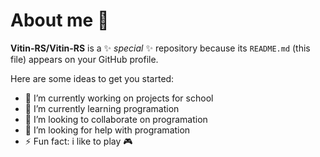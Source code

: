 # About me 👋


**Vitin-RS/Vitin-RS** is a ✨ _special_ ✨ repository because its `README.md` (this file) appears on your GitHub profile.

Here are some ideas to get you started:

- 🔭 I’m currently working on projects for school
- 🌱 I’m currently learning programation
- 👯 I’m looking to collaborate on programation
- 🤔 I’m looking for help with programation 
- ⚡ Fun fact: i like to play 🎮

